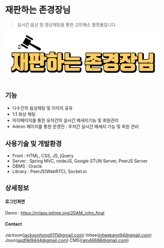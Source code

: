 # 재판하는 존경장님
> 실시간 음성 및 영상채팅을 통한 고민해소 플랫폼입니다.

![](/RM_images/logo_long_black.png)
## 기능
- 다수간의 음성채팅 및 이미지 공유
- 1:1 화상 채팅
- 마이페이지를 통한 유저간의 실시간 메세지기능 및 회원관리
- Admin 페이지를 통한 운영진 : 우저간 실시간 메세지 기능 및 회원 관리

## 사용기술 및 개발환경
- Front : HTML, CSS, JS, jQuery
- Server : Spring MVC, nodeJS, Google STUN Server, PeerJS Server
- DBMS : Oracle
- Library : PeerJS(WebRTC), Socket.io 

## 상세정보
#### 로그인화면

Demo : https://rclass.iptime.org/20AM_john_final

#### Contact
Jackson(jacksonhong0111@gmail.com)
Inhee(inheekang94@gmail.com)
Jisun(asdfjkl9444@gmail.com)
CMS(rain46688@gmail.com)

<!-- Markdown link & img dfn's -->
[travis-image]: https://img.shields.io/travis/dbader/node-datadog-metrics/master.svg?style=flat-square
[travis-url]: https://travis-ci.org/dbader/node-datadog-metrics
[wiki]: https://github.com/yourname/yourproject/wiki

